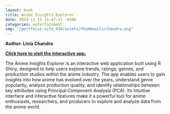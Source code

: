 ```yaml
---
layout: book
title: Anime Insights Explorer
date: 2024-12-15 15:47:21 -0500
categories: entertainment
img: "/portfolio_site_436/assets/thumbnails/chandra.png"
---
```


<b>Author: Livia Chandra</b>

<b><a href="https://clv07.shinyapps.io/hw4_lvc/">Click here to visit the interactive app.</a></b>

The Anime Insights Explorer is an interactive web application built using R
Shiny, designed to help users explore trends, ratings, genres, and production
studios within the anime industry. The app enables users to gain insights into
how anime has evolved over the years, understand genre popularity, analyze
production quality, and identify relationships between key attributes using
Principal Component Analysis (PCA). Its intuitive interface and interactive
features make it a powerful tool for anime enthusiasts, researchers, and
producers to explore and analyze data from the anime world.

[jekyll-docs]: https://jekyllrb.com/docs/home
[jekyll-gh]:   https://github.com/jekyll/jekyll
[jekyll-talk]: https://talk.jekyllrb.com/